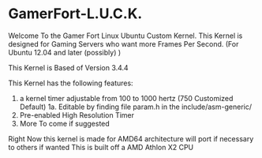 GamerFort-L.U.C.K.
==================

Welcome To the Gamer Fort Linux Ubuntu Custom Kernel. 
This Kernel is designed for Gaming Servers who want more Frames Per Second. (For Ubuntu 12.04 and later (possibly) )

This Kernel is Based of Version 3.4.4 

This Kernel has the following features:
1. a kernel timer adjustable from 100 to 1000 hertz (750 Customized Default)
1a. Editable by finding file param.h in the include/asm-generic/
2. Pre-enabled High Resolution Timer
3. More To come if suggested

Right Now this kernel is made for AMD64 architecture will port if necessary to others if wanted
This is built off a AMD Athlon X2 CPU

